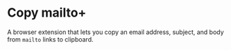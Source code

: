 # Copy mailto+

A browser extension that lets you copy an email address, subject, and body from `mailto` links to clipboard.

